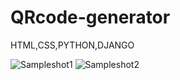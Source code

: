 # QRcode-generator
HTML,CSS,PYTHON,DJANGO


![Sampleshot1](https://user-images.githubusercontent.com/97963977/213402422-32762630-7206-4a99-bf4d-cbf3d225d2d8.png)
![Sampleshot2](https://user-images.githubusercontent.com/97963977/226176767-2c86b0b8-08ba-4f85-9d54-42cffce0ee45.png)

